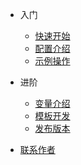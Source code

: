 - 入门

  - [快速开始](quickStart.md)
  - [配置介绍](collections/LinkedList.md)
  - [示例操作](collections/LinkedList.md)

- 进阶
  - [变量介绍](collections/HashMap.md)
  - [模板开发](thread/Thread-common-problem.md)
  - [发布版本](thread/Thread-common-problem.md)

- [联系作者](contactme.md)
